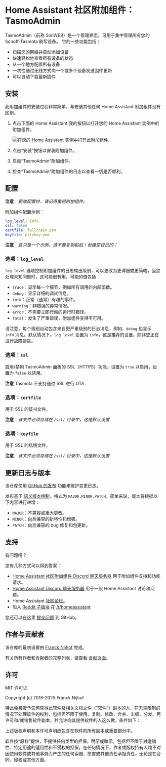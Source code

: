 # Home Assistant 社区附加组件：TasmoAdmin

TasmoAdmin（前称 SonWEB）是一个管理界面，可用于集中管理所有您的 Sonoff-Tasmota 刷写设备。
它的一些功能包括：

- 扫描您的网络并自动添加设备
- 快速轻松地查看所有设备的状态
- 从一个地方配置所有设备
- 一次性通过无线方式向一个或多个设备发送固件更新
- 可以自动下载最新固件

## 安装

此附加组件的安装过程非常简单，与安装其他任何 Home Assistant 附加组件没有区别。

1. 点击下面的 Home Assistant 我的按钮以打开您的 Home Assistant 实例中的附加组件。

   [![在您的 Home Assistant 实例中打开此附加组件.][addon-badge]][addon]

1. 点击“安装”按钮以安装附加组件。
1. 启动“TasmoAdmin”附加组件。
1. 检查“TasmoAdmin”附加组件的日志以查看一切是否顺利。

## 配置

**注意**：_更改配置时，请记得重启附加组件。_

附加组件配置示例：

```yaml
log_level: info
ssl: false
certfile: fullchain.pem
keyfile: privkey.pem
```

**注意**：_这只是一个示例，请不要复制粘贴！创建您自己的！_

### 选项：`log_level`

`log_level` 选项控制附加组件的日志输出级别，可以更改为更详细或更简略，当您处理未知问题时，这可能很有用。可能的值包括：

- `trace`：显示每一个细节，例如所有调用的内部函数。
- `debug`：显示详细的调试信息。
- `info`：正常（通常）有趣的事件。
- `warning`：非错误的异常情况。
- `error`：不需要立即行动的运行时错误。
- `fatal`：发生了严重错误，附加组件变得不可用。

请注意，每个级别自动包含来自更严重级别的日志消息，例如，`debug` 也显示 `info` 消息。默认情况下，`log_level` 设置为 `info`，这是推荐的设置，除非您正在进行故障排除。

### 选项：`ssl`

启用/禁用 TasmoAdmin 面板的 SSL（HTTPS）功能。设置为 `true` 以启用，设置为 `false` 以禁用。

**注意** Tasmota 不支持通过 SSL 进行 OTA

### 选项：`certfile`

用于 SSL 的证书文件。

**注意**：_该文件必须存储在 `/ssl/` 目录中，这是默认设置_

### 选项：`keyfile`

用于 SSL 的私钥文件。

**注意**：_该文件必须存储在 `/ssl/` 目录中，这是默认设置_

## 更新日志与版本

该仓库使用 [GitHub 的发布][releases] 功能来维护变更日志。

发布基于 [语义版本控制][semver]，格式为 `MAJOR.MINOR.PATCH`。简单来说，版本将根据以下内容进行递增：

- `MAJOR`：不兼容或重大更改。
- `MINOR`：向后兼容的新特性和增强。
- `PATCH`：向后兼容的 bug 修复和包更新。

## 支持

有问题吗？

您有几种方式可以得到答案：

- [Home Assistant 社区附加组件 Discord 聊天服务器][discord] 用于附加组件支持和功能请求。
- [Home Assistant Discord 聊天服务器][discord-ha] 用于一般 Home Assistant 讨论和问题。
- Home Assistant [社区论坛][forum]。
- 加入 [Reddit 子版块][reddit] 在 [/r/homeassistant][reddit]

您还可以在这里 [提交问题][issue] 到 GitHub。

## 作者与贡献者

该仓库的最初设置由 [Franck Nijhof][frenck] 完成。

有关所有作者和贡献者的完整列表，请查看 [贡献页面][contributors]。

## 许可

MIT 许可证

Copyright (c) 2018-2025 Franck Nijhof

特此免费授予任何获得此软件及相关文档文件（“软件”）副本的人，在无需限制的情况下处理软件的权利，包括但不限于使用、复制、修改、合并、出版、分发、再许可和/或销售软件副本，并允许向其提供软件的人这么做，条件如下：

上述版权声明和本许可声明应包含在软件的所有副本或重要部分中。

软件按“原样”提供，不提供任何类型的担保，明示或暗示，包括但不限于对适销性、特定用途的适用性和不侵权的担保。在任何情况下，作者或版权持有人均不对因使用软件或其他事务而产生的任何索赔、损害或其他责任承担责任，无论是在合同、侵权或其他方面。

[addon-badge]: https://my.home-assistant.io/badges/supervisor_addon.svg
[addon]: https://my.home-assistant.io/redirect/supervisor_addon/?addon=a0d7b954_sonweb&repository_url=https%3A%2F%2Fgithub.com%2Fhassio-addons%2Frepository
[contributors]: https://github.com/hassio-addons/addon-tasmoadmin/graphs/contributors
[discord-ha]: https://discord.gg/c5DvZ4e
[discord]: https://discord.me/hassioaddons
[forum]: https://community.home-assistant.io/t/home-assistant-community-add-on-tasmoadmin/54155?u=frenck
[frenck]: https://github.com/frenck
[issue]: https://github.com/hassio-addons/addon-tasmoadmin/issues
[reddit]: https://reddit.com/r/homeassistant
[releases]: https://github.com/hassio-addons/addon-tasmoadmin/releases
[semver]: http://semver.org/spec/v2.0.0.html